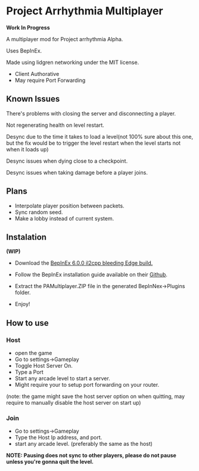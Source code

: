 # **Project Arrhythmia Multiplayer**

**Work In Progress**

A multiplayer mod for Project arrhythmia Alpha.

Uses BepInEx.

Made using lidgren networking under the MIT license.

* Client Authorative 
* May require Port Forwarding

## **Known Issues**

There's problems with closing the server and disconnecting a player.

Not regenerating health on level restart.

Desync due to the time it takes to load a level(not 100% sure about this one, but the fix would be to trigger the level restart when the level starts not when it loads up)

Desync issues when dying close to a checkpoint.

Desync issues when taking damage before a player joins.

## **Plans**

* Interpolate player position between packets. 
* Sync random seed.
* Make a lobby instead of current system.
  

## **Instalation**
**(WIP)**

* Download the [BepInEx 6.0.0 il2cpp bleeding Edge build.](https://builds.bepinex.dev/projects/bepinex_be)
* Follow the BepInEx installation guide available on their [Github](https://github.com/BepInEx/BepInEx).
* Extract the PAMultiplayer.ZIP file in the generated BepInNex->Plugins folder.

* Enjoy!

## **How to use**

### Host

* open the game 
* Go to settings->Gameplay
* Toggle Host Server On.
* Type a Port
* Start any arcade level to start a server.
* Might require your to setup port forwarding on your router.

(note: the game might save the host server option on when quitting, may require to manually disable the host server on start up)


### Join 

* Go to settings->Gameplay
* Type the Host Ip address, and port.
* start any arcade level. (preferably the same as the host)

**NOTE: Pausing does not sync to other players, please do not pause unless you're gonna quit the level.**
